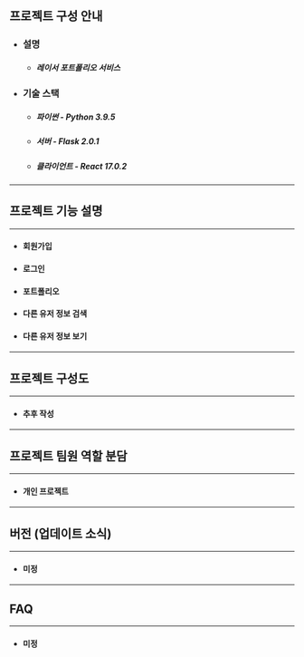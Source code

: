 ## 프로젝트 구성 안내

- ### 설명

  - ##### 레이서 포트폴리오 서비스

- ### 기술 스택

  - ##### 파이썬 - Python 3.9.5

  - ##### 서버 - Flask 2.0.1

  - ##### 클라이언트 - React 17.0.2

  

---

## 프로젝트 기능 설명

---

- #### 회원가입

- #### 로그인

- #### 포트폴리오

- #### 다른 유저 정보 검색

- #### 다른 유저 정보 보기



---

## 프로젝트 구성도

---

- #### 추후 작성



---

## 프로젝트 팀원 역할 분담

---

- #### 개인 프로젝트



---

## 버전 (업데이트 소식)

---

- #### 미정



---

## FAQ

---

- #### 미정

